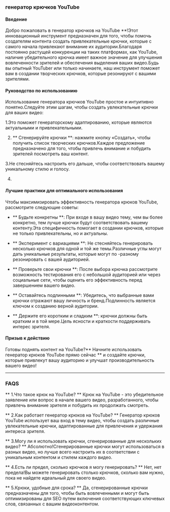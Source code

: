 ### генератор крючков YouTube

#### Введение
Добро пожаловать в генератор крючков на YouTube **!Этот инновационный инструмент предназначен для того, чтобы помочь создателям контента создать привлекательные крючки, которые с самого начала привлекают внимание их аудитории.Благодаря постоянно растущей конкуренции на таких платформах, как YouTube, наличие убедительного крючка имеет важное значение для улучшения вовлеченности зрителей и обеспечения выделения ваших видео.Будь вы опытный YouTuber или только начинаете, наш инструмент поможет вам в создании творческих крючков, которые резонируют с вашими зрителями.

#### Руководство по использованию
Использование генератора крючков YouTube простое и интуитивно понятно.Следуйте этим шагам, чтобы создать увлекательные крючки для ваших видео:

1.Это поможет генераторскому адаптированию, которые являются актуальными и привлекательными.

2. ** Сгенерируйте крючки **: нажмите кнопку «Создать», чтобы получить список творческих крючков.Каждое предложение предназначено для того, чтобы привлечь внимание и побудить зрителей посмотреть ваш контент.

3.Не стесняйтесь настроить его дальше, чтобы соответствовать вашему уникальному стилю и голосу.

4.

#### Лучшие практики для оптимального использования
Чтобы максимизировать эффективность генератора крюков YouTube, рассмотрите следующие советы:

- ** Будьте конкретны **: При входе в вашу видео тему, чем вы более конкретно, тем лучше крючки будут соответствовать вашему контенту.Эта специфичность помогает в создании крючков, которые не только привлекательны, но и актуальны.

- ** Эксперимент с вариациями **: Не стесняйтесь генерировать несколько крючков для одной и той же темы.Различные углы могут дать уникальные результаты, которые могут по -разному резонировать с вашей аудиторией.

- ** Проверьте свои крючки **: После выбора крючка рассмотрите возможность тестирования его с небольшой аудиторией или через социальные сети, чтобы оценить его эффективность перед завершением вашего видео.

- ** Оставайтесь подлинными **: Убедитесь, что выбранные вами крючки отражают вашу личность и бренд.Подлинность является ключом к созданию верной аудитории.

- ** Держите его коротким и сладким **: крючки должны быть кратким и в той мере.Цель ясности и краткости поддерживать интерес зрителя.

#### Призыв к действию
Готовы поднять контент на YouTube?** Начните использовать генератор крюков YouTube прямо сейчас ** и создайте крючки, которые привлекут вашу аудиторию и улучшат производительность вашего видео!

---

### FAQS

** 1.Что такое крюк на YouTube? **
Крюк на YouTube - это убедительное заявление или вопрос в начале вашего видео, разработанного, чтобы привлечь внимание зрителя и побудить их продолжать смотреть.

** 2.Как работает генератор крюков на YouTube? **
Генератор крюков YouTube использует ваш вход в тему видео, чтобы создать различные увлекательные крючки, адаптированные для привлечения и удержания интереса зрителя.

** 3.Могу ли я использовать крючки, сгенерированные для нескольких видео? **
Абсолютно!Сгенерированные крючки могут использоваться в разных видео, но лучше всего настроить их в соответствии с уникальным контентом и стилем каждого видео.

** 4.Есть ли предел, сколько крючков я могу генерировать? **
Нет, нет предела!Вы можете генерировать столько крючков, сколько вам нужно, пока не найдете идеальный для своего видео.

** 5.Крюки, удобные для срока? **
Да, сгенерированные крючки предназначены для того, чтобы быть вовлеченными и могут быть оптимизированы для SEO путем включения соответствующих ключевых слов, связанных с вашим видеоконтентом.